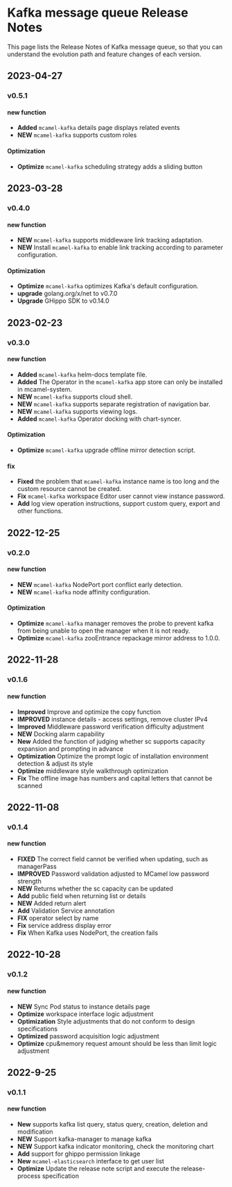 # Kafka message queue Release Notes

This page lists the Release Notes of Kafka message queue, so that you can understand the evolution path and feature changes of each version.

## 2023-04-27

### v0.5.1

#### new function

- **Added** `mcamel-kafka` details page displays related events
- **NEW** `mcamel-kafka` supports custom roles

#### Optimization

- **Optimize** `mcamel-kafka` scheduling strategy adds a sliding button

## 2023-03-28

### v0.4.0

#### new function

- **NEW** `mcamel-kafka` supports middleware link tracking adaptation.
- **NEW** Install `mcamel-kafka` to enable link tracking according to parameter configuration.

#### Optimization

- **Optimize** `mcamel-kafka` optimizes Kafka's default configuration.
- **upgrade** golang.org/x/net to v0.7.0
- **Upgrade** GHippo SDK to v0.14.0

## 2023-02-23

### v0.3.0

#### new function

- **Added** `mcamel-kafka` helm-docs template file.
- **Added** The Operator in the `mcamel-kafka` app store can only be installed in mcamel-system.
- **NEW** `mcamel-kafka` supports cloud shell.
- **NEW** `mcamel-kafka` supports separate registration of navigation bar.
- **NEW** `mcamel-kafka` supports viewing logs.
- **Added** `mcamel-kafka` Operator docking with chart-syncer.

#### Optimization

- **Optimize** `mcamel-kafka` upgrade offline mirror detection script.

#### fix

- **Fixed** the problem that `mcamel-kafka` instance name is too long and the custom resource cannot be created.
- **Fix** `mcamel-kafka` workspace Editor user cannot view instance password.
- **Add** log view operation instructions, support custom query, export and other functions.

## 2022-12-25

### v0.2.0

#### new function

- **NEW** `mcamel-kafka` NodePort port conflict early detection.
- **NEW** `mcamel-kafka` node affinity configuration.

#### Optimization

- **Optimize** `mcamel-kafka` manager removes the probe to prevent kafka from being unable to open the manager when it is not ready.
- **Optimize** `mcamel-kafka` zooEntrance repackage mirror address to 1.0.0.

## 2022-11-28

### v0.1.6

#### new function

- **Improved** Improve and optimize the copy function
- **IMPROVED** instance details - access settings, remove cluster IPv4
- **Improved** Middleware password verification difficulty adjustment
- **NEW** Docking alarm capability
- **New** Added the function of judging whether sc supports capacity expansion and prompting in advance
- **Optimization** Optimize the prompt logic of installation environment detection & adjust its style
- **Optimize** middleware style walkthrough optimization
- **Fix** The offline image has numbers and capital letters that cannot be scanned

## 2022-11-08

### v0.1.4

#### new function

- **FIXED** The correct field cannot be verified when updating, such as managerPass
- **IMPROVED** Password validation adjusted to MCamel low password strength
- **NEW** Returns whether the sc capacity can be updated
- **Add** public field when returning list or details
- **NEW** Added return alert
- **Add** Validation Service annotation
- **FIX** operator select by name
- **Fix** service address display error
- **Fix** When Kafka uses NodePort, the creation fails

## 2022-10-28

### v0.1.2

#### new function

- **NEW** Sync Pod status to instance details page
- **Optimize** workspace interface logic adjustment
- **Optimization** Style adjustments that do not conform to design specifications
- **Optimized** password acquisition logic adjustment
- **Optimize** cpu&memory request amount should be less than limit logic adjustment

## 2022-9-25

### v0.1.1

#### new function

- **New** supports kafka list query, status query, creation, deletion and modification
- **NEW** Support kafka-manager to manage kafka
- **NEW** Support kafka indicator monitoring, check the monitoring chart
- **Add** support for ghippo permission linkage
- **New** `mcamel-elasticsearch` interface to get user list
- **Optimize** Update the release note script and execute the release-process specification